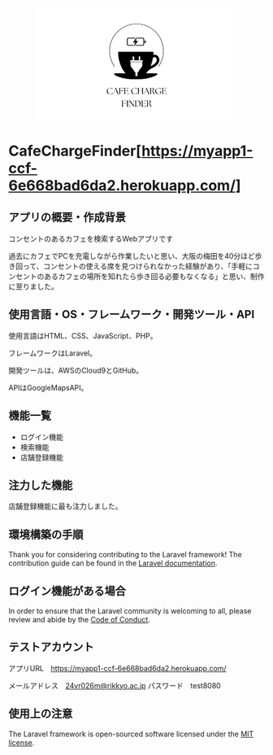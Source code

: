 <p align="center"><a href="https://laravel.com" target="_blank"><img src="/public/image/Cafe charge finder2.png" width="400" alt="CafeChargeFinder logo"></a></p>

# CafeChargeFinder[https://myapp1-ccf-6e668bad6da2.herokuapp.com/]

## アプリの概要・作成背景

コンセントのあるカフェを検索するWebアプリです

過去にカフェでPCを充電しながら作業したいと思い、大阪の梅田を40分ほど歩き回って、コンセントの使える席を見つけられなかった経験があり、「手軽にコンセントのあるカフェの場所を知れたら歩き回る必要もなくなる」と思い、制作に至りました。

## 使用言語・OS・フレームワーク・開発ツール・API

使用言語はHTML、CSS、JavaScript、PHP。

フレームワークはLaravel。

開発ツールは、AWSのCloud9とGitHub。

APIはGoogleMapsAPI。

## 機能一覧

- ログイン機能
- 検索機能
- 店舗登録機能

## 注力した機能

店舗登録機能に最も注力しました。

## 環境構築の手順

Thank you for considering contributing to the Laravel framework! The contribution guide can be found in the [Laravel documentation](https://laravel.com/docs/contributions).

## ログイン機能がある場合

In order to ensure that the Laravel community is welcoming to all, please review and abide by the [Code of Conduct](https://laravel.com/docs/contributions#code-of-conduct).

## テストアカウント

アプリURL　https://myapp1-ccf-6e668bad6da2.herokuapp.com/

メールアドレス　24vr026m@rikkyo.ac.jp
パスワード　test8080


## 使用上の注意

The Laravel framework is open-sourced software licensed under the [MIT license](https://opensource.org/licenses/MIT).
